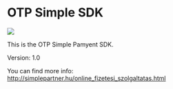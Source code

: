 # OTP Simple SDK

![](https://s3.amazonaws.com/assets-github/repo/progcode/img/otp_simple.png)

This is the OTP Simple Pamyent SDK. 

Version: 1.0

You can find more info: http://simplepartner.hu/online_fizetesi_szolgaltatas.html


